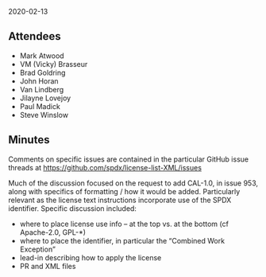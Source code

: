 2020-02-13

## Attendees

  - Mark Atwood
  - VM (Vicky) Brasseur
  - Brad Goldring
  - John Horan
  - Van Lindberg
  - Jilayne Lovejoy
  - Paul Madick
  - Steve Winslow

## Minutes

Comments on specific issues are contained in the particular GitHub issue
threads at <https://github.com/spdx/license-list-XML/issues>

Much of the discussion focused on the request to add CAL-1.0, in issue
953, along with specifics of formatting / how it would be added.
Particularly relevant as the license text instructions incorporate use
of the SPDX identifier. Specific discussion included:

  - where to place license use info – at the top vs. at the bottom (cf
    Apache-2.0, GPL-\*)
  - where to place the identifier, in particular the “Combined Work
    Exception”
  - lead-in describing how to apply the license
  - PR and XML files
